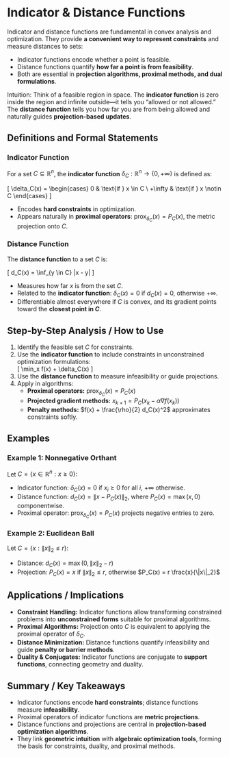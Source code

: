 # Indicator & Distance Functions

Indicator and distance functions are fundamental in convex analysis and optimization. They provide **a convenient way to represent constraints** and measure distances to sets:

- Indicator functions encode whether a point is feasible.  
- Distance functions quantify **how far a point is from feasibility**.  
- Both are essential in **projection algorithms, proximal methods, and dual formulations**.

Intuition: Think of a feasible region in space. The **indicator function** is zero inside the region and infinite outside—it tells you “allowed or not allowed.” The **distance function** tells you how far you are from being allowed and naturally guides **projection-based updates**.

 
## Definitions and Formal Statements

### Indicator Function

For a set $C \subseteq \mathbb{R}^n$, the **indicator function** $\delta_C: \mathbb{R}^n \to \{0, +\infty\}$ is defined as:

\[
\delta_C(x) =
\begin{cases}
0 & \text{if } x \in C \\
+\infty & \text{if } x \notin C
\end{cases}
\]

- Encodes **hard constraints** in optimization.  
- Appears naturally in **proximal operators**: $\text{prox}_{\delta_C}(x) = P_C(x)$, the metric projection onto $C$.

 
### Distance Function

The **distance function** to a set $C$ is:

\[
d_C(x) = \inf_{y \in C} \|x - y\|
\]

- Measures how far $x$ is from the set $C$.  
- Related to the **indicator function**: $\delta_C(x) = 0$ if $d_C(x) = 0$, otherwise $+\infty$.  
- Differentiable almost everywhere if $C$ is convex, and its gradient points toward the **closest point in $C$**.

 
## Step-by-Step Analysis / How to Use

1. Identify the feasible set $C$ for constraints.  
2. Use the **indicator function** to include constraints in unconstrained optimization formulations:  
\[
\min_x f(x) + \delta_C(x)
\]  
3. Use the **distance function** to measure infeasibility or guide projections.  
4. Apply in algorithms:  
   - **Proximal operators:** $\text{prox}_{\delta_C}(x) = P_C(x)$  
   - **Projected gradient methods:** $x_{k+1} = P_C(x_k - \alpha \nabla f(x_k))$  
   - **Penalty methods:** $f(x) + \frac{\rho}{2} d_C(x)^2$ approximates constraints softly.

 
## Examples

### Example 1: Nonnegative Orthant

Let $C = \{ x \in \mathbb{R}^n : x \ge 0 \}$:

- Indicator function: $\delta_C(x) = 0$ if $x_i \ge 0$ for all $i$, $+\infty$ otherwise.  
- Distance function: $d_C(x) = \|x - P_C(x)\|_2$, where $P_C(x) = \max(x, 0)$ componentwise.  
- Proximal operator: $\text{prox}_{\delta_C}(x) = P_C(x)$ projects negative entries to zero.

### Example 2: Euclidean Ball

Let $C = \{x : \|x\|_2 \le r\}$:

- Distance: $d_C(x) = \max(0, \|x\|_2 - r)$  
- Projection: $P_C(x) = x$ if $\|x\|_2 \le r$, otherwise $P_C(x) = r \frac{x}{\|x\|_2}$

 
## Applications / Implications

- **Constraint Handling:** Indicator functions allow transforming constrained problems into **unconstrained forms** suitable for proximal algorithms.  
- **Proximal Algorithms:** Projection onto $C$ is equivalent to applying the proximal operator of $\delta_C$.  
- **Distance Minimization:** Distance functions quantify infeasibility and guide **penalty or barrier methods**.  
- **Duality & Conjugates:** Indicator functions are conjugate to **support functions**, connecting geometry and duality.

 
## Summary / Key Takeaways

- Indicator functions encode **hard constraints**; distance functions measure **infeasibility**.  
- Proximal operators of indicator functions are **metric projections**.  
- Distance functions and projections are central in **projection-based optimization algorithms**.  
- They link **geometric intuition** with **algebraic optimization tools**, forming the basis for constraints, duality, and proximal methods.
